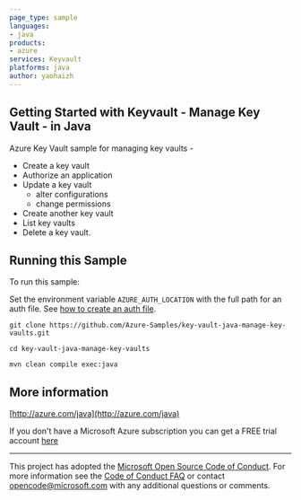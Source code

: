 ```yaml
---
page_type: sample
languages:
- java
products:
- azure
services: Keyvault
platforms: java
author: yaohaizh
---
```


## Getting Started with Keyvault - Manage Key Vault - in Java ##


  Azure Key Vault sample for managing key vaults -
   - Create a key vault
   - Authorize an application
   - Update a key vault
     - alter configurations
     - change permissions
   - Create another key vault
   - List key vaults
   - Delete a key vault.
 

## Running this Sample ##

To run this sample:

Set the environment variable `AZURE_AUTH_LOCATION` with the full path for an auth file. See [how to create an auth file](https://github.com/Azure/azure-libraries-for-java/blob/master/AUTH.md).

    git clone https://github.com/Azure-Samples/key-vault-java-manage-key-vaults.git

    cd key-vault-java-manage-key-vaults

    mvn clean compile exec:java

## More information ##

[http://azure.com/java](http://azure.com/java)

If you don't have a Microsoft Azure subscription you can get a FREE trial account [here](http://go.microsoft.com/fwlink/?LinkId=330212)

---

This project has adopted the [Microsoft Open Source Code of Conduct](https://opensource.microsoft.com/codeofconduct/). For more information see the [Code of Conduct FAQ](https://opensource.microsoft.com/codeofconduct/faq/) or contact [opencode@microsoft.com](mailto:opencode@microsoft.com) with any additional questions or comments.